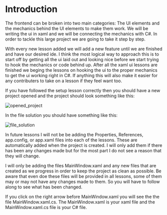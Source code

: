 # Introduction

The frontend can be broken into two main categories: The UI elements and the mechanics behind the UI elements to make them work. We will be writing the ui in xaml and we will be connecting the mechanics with C#. In order to tackle this large project we are going to take it step by step.

With every new lesson added we will add a new feature until we are finished and have our desired ide. I think the most logical way to approach this is to start off by getting all the ui laid out and looking nice before we start trying to hook the mechanics or code behind up. After all the xaml ui lessons are finished we beging the lessons on hooking the ui to the proper mechanics to get the ui working right in C#. If anything this will also make it easier for any contributers to take on a lesson if they feel want too.

If you have followed the setup lesson correctly then you should have a new project opened and the project should look something like this:

![opened_project](https://github.com/ravenleeblack/Illeshian-Ide/assets/76606152/1f3efc7e-d439-4d49-8657-a8acec31fa70)

In the file solution you should have something like this:

![file_solution](https://github.com/ravenleeblack/Illeshian-Ide/assets/76606152/bca19738-27fd-4c96-b6a7-fd7839a23db5)

In future lessons I will not be be adding the Properties, References, app.config, or app.xaml files into each of the lessons. These are automatically added when the project is created. I will only add them if there has been any changes made but for the most part I do not see a reason that they will change.

I will only be adding the files MainWindow.xaml and any new files that are created as we progress in order to keep the project as clean as possible. Be aware that even doe these files will be provided in all lessons, some of them may or may not have any changes made to them. So you will have to follow along to see what has been changed.

If you click on the right arrow before MainWindow.xaml you will see the the file MainWindow.xaml.cs. The MainWindow.xaml is your xaml file and the MainWindow.xaml.cs file is your C# file.

